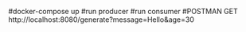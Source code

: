 #docker-compose up 
#run producer
#run consumer
#POSTMAN GET http://localhost:8080/generate?message=Hello&age=30
